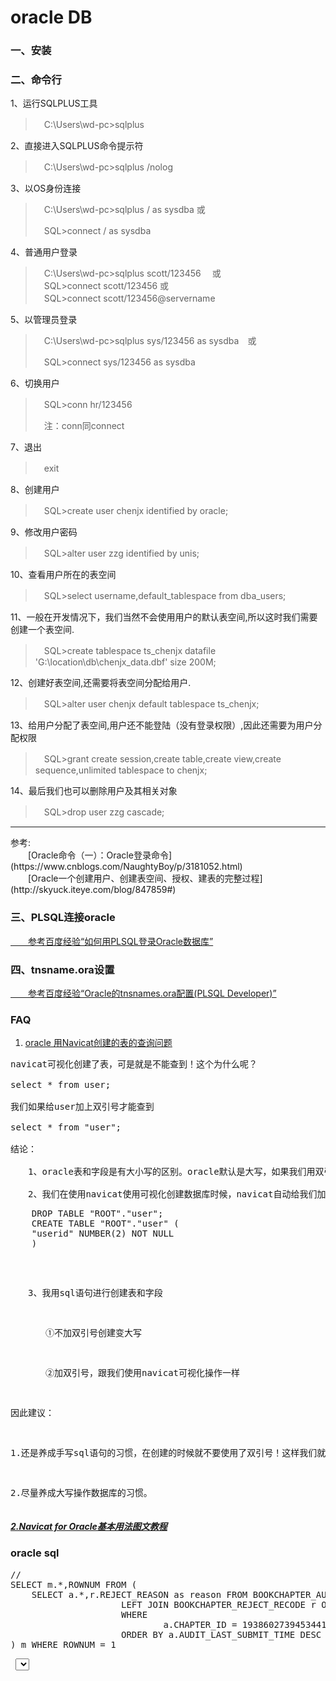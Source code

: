 # oracle DB

### 一、安装

### 二、命令行

1、运行SQLPLUS工具

>　C:\Users\wd-pc>sqlplus

2、直接进入SQLPLUS命令提示符

>　C:\Users\wd-pc>sqlplus /nolog

3、以OS身份连接 

>　C:\Users\wd-pc>sqlplus / as sysdba   或
>
>　SQL>connect / as sysdba

4、普通用户登录

>　C:\Users\wd-pc>sqlplus scott/123456 　或<br>
>　SQL>connect scott/123456  或<br>
>　SQL>connect scott/123456@servername

5、以管理员登录

>　C:\Users\wd-pc>sqlplus sys/123456 as sysdba　或
>
>　SQL>connect sys/123456 as sysdba

6、切换用户

>　SQL>conn hr/123456 
>
>　注：conn同connect

7、退出

>　exit

8、创建用户

> 　SQL>create user chenjx identified by oracle; 

9、修改用户密码
> 　SQL>alter user zzg identified by unis; 

10、查看用户所在的表空间
> 　SQL>select username,default_tablespace from dba_users;   

11、一般在开发情况下，我们当然不会使用用户的默认表空间,所以这时我们需要创建一个表空间.
> 　SQL>create tablespace ts_chenjx datafile 'G:\location\db\chenjx_data.dbf' size 200M;   

12、创建好表空间,还需要将表空间分配给用户.
> 　SQL>alter user chenjx default tablespace ts_chenjx;

13、给用户分配了表空间,用户还不能登陆（没有登录权限）,因此还需要为用户分配权限
> 　SQL>grant create session,create table,create view,create sequence,unlimited tablespace to chenjx; 

14、最后我们也可以删除用户及其相关对象 
> 　SQL>drop user zzg cascade; <br> 

<hr>
参考:<br>
　　[Oracle命令（一）：Oracle登录命令](https://www.cnblogs.com/NaughtyBoy/p/3181052.html)<br>
　　[Oracle一个创建用户、创建表空间、授权、建表的完整过程](http://skyuck.iteye.com/blog/847859#)

### 三、PLSQL连接oracle
[　　参考百度经验“如何用PLSQL登录Oracle数据库”](https://jingyan.baidu.com/article/9c69d48fa3a80d13c9024ea0.html)

### 四、tnsname.ora设置
[　　参考百度经验“Oracle的tnsnames.ora配置(PLSQL Developer)”](https://jingyan.baidu.com/article/b0b63dbfcd34834a4930704a.html)

### FAQ
1. [oracle 用Navicat创建的表的查询问题](https://www.cnblogs.com/baby123/p/4808969.html)
<pre>
navicat可视化创建了表，可是就是不能查到！这个为什么呢？

select * from user;

我们如果给user加上双引号才能查到

select * from "user";

结论：

　　1、oracle表和字段是有大小写的区别。oracle默认是大写，如果我们用双引号括起来的就区分大小写，如果没有，系统会自动转成大写。

　　2、我们在使用navicat使用可视化创建数据库时候，navicat自动给我们加上了“”，在创建数据库时实际的代码是这样的：　
<pre>
	DROP TABLE "ROOT"."user";
	CREATE TABLE "ROOT"."user" (
	"userid" NUMBER(2) NOT NULL 
	)
</pre>
　　3、我用sql语句进行创建表和字段

　　　　①不加双引号创建变大写

　　　　②加双引号，跟我们使用navicat可视化操作一样 

因此建议：

1.还是养成手写sql语句的习惯，在创建的时候就不要使用了双引号！这样我们就可以到达像mysql等一样不区分大小写了。

2.尽量养成大写操作数据库的习惯。
</pre>

##### [2.Navicat for Oracle基本用法图文教程](https://www.2cto.com/kf/201604/497696.html)

### oracle sql
<pre>
// 
SELECT m.*,ROWNUM FROM (
	SELECT a.*,r.REJECT_REASON as reason FROM BOOKCHAPTER_AUDIT a
					 LEFT JOIN BOOKCHAPTER_REJECT_RECODE r ON a.AUDIT_ID = r.AUDIT_ID
					 WHERE
							 a.CHAPTER_ID = 1938602739453441
					 ORDER BY a.AUDIT_LAST_SUBMIT_TIME DESC
) m WHERE ROWNUM = 1
</pre>

<pre>
 <select id="getNotContributeBook" resultMap="BaseResultMap" parameterType="map">
        <include refid="OracleDialectPrefix"/>
        SELECT B.ID NEWCHAPTERID, B.CHAPTERTITLE NEWCHAPTER, B.CREATE_DT, BL.*, DB.DITCHBOOKID
        FROM BOOKLIST BL
        LEFT JOIN (
         SELECT * FROM ( SELECT BOOKID,ID,CREATE_DT,CHAPTERTITLE,Row_Number() OVER (partition by BOOKID ORDER BY chapter_number desc) recordnum FROM BOOKCHAPTER ) WHERE recordnum = 1 
        ) B ON B.BOOKID = BL.ID
        LEFT JOIN DITCHBOOK DB ON DB.BOOKID = BL.ID
        WHERE BL.AUTHORID = #{authorId} AND CONTRIBUTEBOOK = 0
        ORDER BY SENDTIME DESC
        <include refid="OracleDialectSuffix"/>
    </select>
</pre>